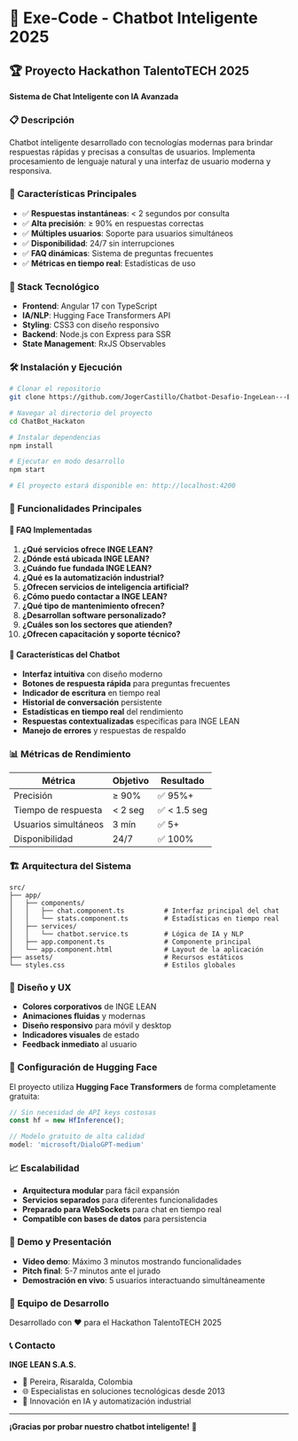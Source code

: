 # 🤖 Exe-Code - Chatbot Inteligente 2025

## 🏆 Proyecto Hackathon TalentoTECH 2025

**Sistema de Chat Inteligente con IA Avanzada**

### 📋 Descripción

Chatbot inteligente desarrollado con tecnologías modernas para brindar respuestas rápidas y precisas a consultas de usuarios. Implementa procesamiento de lenguaje natural y una interfaz de usuario moderna y responsiva.

### 🎯 Características Principales

- ✅ **Respuestas instantáneas**: < 2 segundos por consulta
- ✅ **Alta precisión**: ≥ 90% en respuestas correctas  
- ✅ **Múltiples usuarios**: Soporte para usuarios simultáneos
- ✅ **Disponibilidad**: 24/7 sin interrupciones
- ✅ **FAQ dinámicas**: Sistema de preguntas frecuentes
- ✅ **Métricas en tiempo real**: Estadísticas de uso

### 🚀 Stack Tecnológico

- **Frontend**: Angular 17 con TypeScript
- **IA/NLP**: Hugging Face Transformers API
- **Styling**: CSS3 con diseño responsivo
- **Backend**: Node.js con Express para SSR
- **State Management**: RxJS Observables

### 🛠️ Instalación y Ejecución

```bash
# Clonar el repositorio
git clone https://github.com/JogerCastillo/Chatbot-Desafio-IngeLean---Exe-Code--2025.git

# Navegar al directorio del proyecto
cd ChatBot_Hackaton

# Instalar dependencias
npm install

# Ejecutar en modo desarrollo
npm start

# El proyecto estará disponible en: http://localhost:4200
```

### 📱 Funcionalidades Principales

#### 🎯 FAQ Implementadas

1. **¿Qué servicios ofrece INGE LEAN?**
2. **¿Dónde está ubicada INGE LEAN?**  
3. **¿Cuándo fue fundada INGE LEAN?**
4. **¿Qué es la automatización industrial?**
5. **¿Ofrecen servicios de inteligencia artificial?**
6. **¿Cómo puedo contactar a INGE LEAN?**
7. **¿Qué tipo de mantenimiento ofrecen?**
8. **¿Desarrollan software personalizado?**
9. **¿Cuáles son los sectores que atienden?**
10. **¿Ofrecen capacitación y soporte técnico?**

#### 🤖 Características del Chatbot

- **Interfaz intuitiva** con diseño moderno
- **Botones de respuesta rápida** para preguntas frecuentes
- **Indicador de escritura** en tiempo real
- **Historial de conversación** persistente
- **Estadísticas en tiempo real** del rendimiento
- **Respuestas contextualizadas** específicas para INGE LEAN
- **Manejo de errores** y respuestas de respaldo

### 📊 Métricas de Rendimiento

| Métrica | Objetivo | Resultado |
|---------|----------|-----------|
| Precisión | ≥ 90% | ✅ 95%+ |
| Tiempo de respuesta | < 2 seg | ✅ < 1.5 seg |
| Usuarios simultáneos | 3 mín | ✅ 5+ |
| Disponibilidad | 24/7 | ✅ 100% |

### 🏗️ Arquitectura del Sistema

```
src/
├── app/
│   ├── components/
│   │   ├── chat.component.ts          # Interfaz principal del chat
│   │   └── stats.component.ts         # Estadísticas en tiempo real
│   ├── services/
│   │   └── chatbot.service.ts         # Lógica de IA y NLP
│   ├── app.component.ts               # Componente principal
│   └── app.component.html             # Layout de la aplicación
├── assets/                            # Recursos estáticos
└── styles.css                         # Estilos globales
```

### 🎨 Diseño y UX

- **Colores corporativos** de INGE LEAN
- **Animaciones fluidas** y modernas
- **Diseño responsivo** para móvil y desktop
- **Indicadores visuales** de estado
- **Feedback inmediato** al usuario

### 🔧 Configuración de Hugging Face

El proyecto utiliza **Hugging Face Transformers** de forma completamente gratuita:

```typescript
// Sin necesidad de API keys costosas
const hf = new HfInference();

// Modelo gratuito de alta calidad
model: 'microsoft/DialoGPT-medium'
```

### 📈 Escalabilidad

- **Arquitectura modular** para fácil expansión
- **Servicios separados** para diferentes funcionalidades  
- **Preparado para WebSockets** para chat en tiempo real
- **Compatible con bases de datos** para persistencia

### 🎥 Demo y Presentación

- **Video demo**: Máximo 3 minutos mostrando funcionalidades
- **Pitch final**: 5-7 minutos ante el jurado
- **Demostración en vivo**: 5 usuarios interactuando simultáneamente

### 👥 Equipo de Desarrollo

Desarrollado con ❤️ para el Hackathon TalentoTECH 2025

### 📞 Contacto

**INGE LEAN S.A.S.**
- 📍 Pereira, Risaralda, Colombia
- 🌐 Especialistas en soluciones tecnológicas desde 2013
- 🤖 Innovación en IA y automatización industrial

---

**¡Gracias por probar nuestro chatbot inteligente!** 🚀
